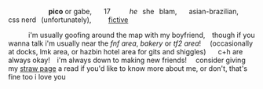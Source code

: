 
⠀⠀⠀⠀⠀⠀⠀⠀**pico** or gabe,⠀⠀ 17 ⠀⠀⠀ *he*⠀she⠀blam, ⠀⠀asian-brazilian,⠀⠀ css nerd⠀(unfortunately),⠀ ⠀⠀[fictive](https://newgrounds.fandom.com/wiki/Pico)

⠀⠀⠀⠀i'm usually goofing around the map with my boyfriend,⠀ though if you wanna talk i'm usually near the *fnf area*, *bakery* or *tf2 area*! ⠀ (occasionally at docks, lmk area, or hazbin hotel area for gits and shiggles) ⠀⠀c+h are always okay!⠀  i'm always down to making new friends! ⠀ consider giving my [straw page](https://atliens.straw.page) a read if you'd like to know more about me, or don't, that's fine too i love you
